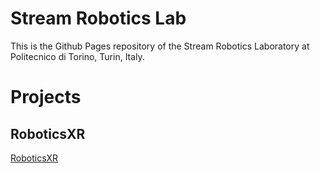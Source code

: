 # Stream Robotics Lab

This is the Github Pages repository of the Stream Robotics Laboratory at Politecnico di Torino, Turin, Italy.

# Projects

## RoboticsXR

[RoboticsXR](projects/RoboticsXR/RoboticsXR.md)